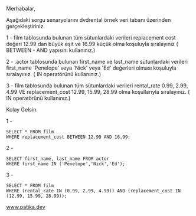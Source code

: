 Merhabalar,

Aşağıdaki sorgu senaryolarını dvdrental örnek veri tabanı üzerinden gerçekleştiriniz.

1 - film tablosunda bulunan tüm sütunlardaki verileri replacement cost değeri 12.99 dan büyük eşit ve 16.99 küçük olma koşuluyla sıralayınız ( BETWEEN - AND yapısını kullanınız.)

2 - .actor tablosunda bulunan first_name ve last_name sütunlardaki verileri first_name 'Penelope' veya 'Nick' veya 'Ed' değerleri olması koşuluyla sıralayınız. ( IN operatörünü kullanınız.)


3 - film tablosunda bulunan tüm sütunlardaki verileri rental_rate 0.99, 2.99, 4.99 VE replacement_cost 12.99, 15.99, 28.99 olma koşullarıyla sıralayınız. ( IN operatörünü kullanınız.)

Kolay Gelsin.

1 -

```PostgreSQL
SELECT * FROM film
WHERE replacement_cost BETWEEN 12.99 AND 16.99;
```

2 - 

```PostgreSQL
SELECT first_name, last_name FROM actor
WHERE first_name IN ('Penelope','Nick','Ed');
```

3 - 
```PostgreSQL
SELECT * FROM film
WHERE (rental_rate IN (0.99, 2.99, 4.99)) AND (replacement_cost IN (12.99, 15.99, 28.99));
```

www.patika.dev

